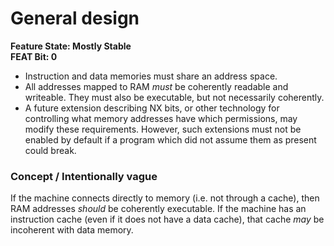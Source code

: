 # General design

**Feature State: Mostly Stable**  
**FEAT Bit: 0**

* Instruction and data memories must share an address space.
* All addresses mapped to RAM _must_ be coherently readable and writeable. They must also be executable, but not necessarily coherently.
* A future extension describing NX bits, or other technology for controlling what memory addresses have which permissions, may modify these requirements. However, such extensions must not be enabled by default if a program which did not assume them as present could break.

### Concept / Intentionally vague

If the machine connects directly to memory (i.e. not through a cache), then RAM addresses _should_ be coherently executable. If the machine has an instruction cache (even if it does not have a data cache), that cache _may_ be incoherent with data memory.
